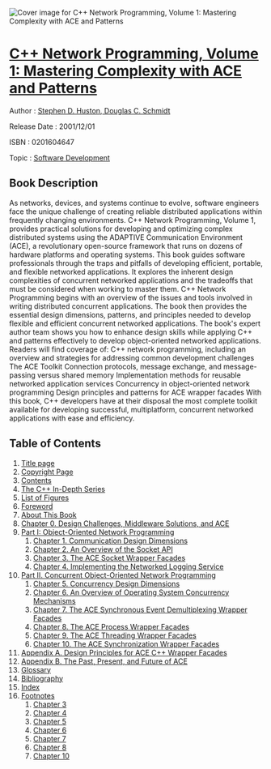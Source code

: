 ![Cover image for C++ Network Programming, Volume 1: Mastering Complexity with ACE and Patterns](https://imgdetail.ebookreading.net/cover/cover/software_development/EB0201604647.jpg)

[C++ Network Programming, Volume 1: Mastering Complexity with ACE and Patterns](https://ebookreading.net/view/book/C%2B%2B+Network+Programming%2C+Volume+1%3A+Mastering+Complexity+with+ACE+and+Patterns-EB0201604647_1.html "C++ Network Programming, Volume 1: Mastering Complexity with ACE and Patterns")
====================================================================================================================

Author : [Stephen D. Huston](https://ebookreading.net/search/author/Stephen+D.+Huston),[ Douglas C. Schmidt](https://ebookreading.net/search/author/+Douglas+C.+Schmidt)

Release Date : 2001/12/01

ISBN : 0201604647

Topic : [Software Development](https://ebookreading.net/search/category/software-development)

Book Description
-----------------

As networks, devices, and systems continue to evolve, software engineers face the unique challenge of creating reliable distributed applications within frequently changing environments. C++ Network Programming, Volume 1, provides practical solutions for developing and optimizing complex distributed systems using the ADAPTIVE Communication Environment (ACE), a revolutionary open-source framework that runs on dozens of hardware platforms and operating systems.
This book guides software professionals through the traps and pitfalls of developing efficient, portable, and flexible networked applications. It explores the inherent design complexities of concurrent networked applications and the tradeoffs that must be considered when working to master them.
C++ Network Programming begins with an overview of the issues and tools involved in writing distributed concurrent applications. The book then provides the essential design dimensions, patterns, and principles needed to develop flexible and efficient concurrent networked applications. The book's expert author team shows you how to enhance design skills while applying C++ and patterns effectively to develop object-oriented networked applications.
Readers will find coverage of:
C++ network programming, including an overview and strategies for addressing common development challenges The ACE Toolkit
Connection protocols, message exchange, and message-passing versus shared memory
Implementation methods for reusable networked application services
Concurrency in object-oriented network programming
Design principles and patterns for ACE wrapper facades
With this book, C++ developers have at their disposal the most complete toolkit available for developing successful, multiplatform, concurrent networked applications with ease and efficiency.
              
Table of Contents
-----------------

1. [Title page](https://ebookreading.net/view/book/C%2B%2B+Network+Programming%2C+Volume+1%3A+Mastering+Complexity+with+ACE+and+Patterns-EB0201604647_3.html)
1. [Copyright Page](https://ebookreading.net/view/book/C%2B%2B+Network+Programming%2C+Volume+1%3A+Mastering+Complexity+with+ACE+and+Patterns-EB0201604647_4.html)
1. [Contents](https://ebookreading.net/view/book/C%2B%2B+Network+Programming%2C+Volume+1%3A+Mastering+Complexity+with+ACE+and+Patterns-EB0201604647_5.html)
1. [The C++ In-Depth Series](https://ebookreading.net/view/book/C%2B%2B+Network+Programming%2C+Volume+1%3A+Mastering+Complexity+with+ACE+and+Patterns-EB0201604647_2.html)
1. [List of Figures](https://ebookreading.net/view/book/C%2B%2B+Network+Programming%2C+Volume+1%3A+Mastering+Complexity+with+ACE+and+Patterns-EB0201604647_6.html)
1. [Foreword](https://ebookreading.net/view/book/C%2B%2B+Network+Programming%2C+Volume+1%3A+Mastering+Complexity+with+ACE+and+Patterns-EB0201604647_7.html)
1. [About This Book](https://ebookreading.net/view/book/C%2B%2B+Network+Programming%2C+Volume+1%3A+Mastering+Complexity+with+ACE+and+Patterns-EB0201604647_8.html)
1. [Chapter 0. Design Challenges, Middleware Solutions, and ACE](https://ebookreading.net/view/book/C%2B%2B+Network+Programming%2C+Volume+1%3A+Mastering+Complexity+with+ACE+and+Patterns-EB0201604647_9.html)
1. [Part I: Object-Oriented Network Programming](https://ebookreading.net/view/book/C%2B%2B+Network+Programming%2C+Volume+1%3A+Mastering+Complexity+with+ACE+and+Patterns-EB0201604647_10.html)
    1. [Chapter 1. Communication Design Dimensions](https://ebookreading.net/view/book/C%2B%2B+Network+Programming%2C+Volume+1%3A+Mastering+Complexity+with+ACE+and+Patterns-EB0201604647_11.html)
    1. [Chapter 2. An Overview of the Socket API](https://ebookreading.net/view/book/C%2B%2B+Network+Programming%2C+Volume+1%3A+Mastering+Complexity+with+ACE+and+Patterns-EB0201604647_12.html)
    1. [Chapter 3. The ACE Socket Wrapper Facades](https://ebookreading.net/view/book/C%2B%2B+Network+Programming%2C+Volume+1%3A+Mastering+Complexity+with+ACE+and+Patterns-EB0201604647_13.html)
    1. [Chapter 4. Implementing the Networked Logging Service](https://ebookreading.net/view/book/C%2B%2B+Network+Programming%2C+Volume+1%3A+Mastering+Complexity+with+ACE+and+Patterns-EB0201604647_14.html)
1. [Part II. Concurrent Object-Oriented Network Programming](https://ebookreading.net/view/book/C%2B%2B+Network+Programming%2C+Volume+1%3A+Mastering+Complexity+with+ACE+and+Patterns-EB0201604647_15.html)
    1. [Chapter 5. Concurrency Design Dimensions](https://ebookreading.net/view/book/C%2B%2B+Network+Programming%2C+Volume+1%3A+Mastering+Complexity+with+ACE+and+Patterns-EB0201604647_16.html)
    1. [Chapter 6. An Overview of Operating System Concurrency Mechanisms](https://ebookreading.net/view/book/C%2B%2B+Network+Programming%2C+Volume+1%3A+Mastering+Complexity+with+ACE+and+Patterns-EB0201604647_17.html)
    1. [Chapter 7. The ACE Synchronous Event Demultiplexing Wrapper Facades](https://ebookreading.net/view/book/C%2B%2B+Network+Programming%2C+Volume+1%3A+Mastering+Complexity+with+ACE+and+Patterns-EB0201604647_18.html)
    1. [Chapter 8. The ACE Process Wrapper Facades](https://ebookreading.net/view/book/C%2B%2B+Network+Programming%2C+Volume+1%3A+Mastering+Complexity+with+ACE+and+Patterns-EB0201604647_19.html)
    1. [Chapter 9. The ACE Threading Wrapper Facades](https://ebookreading.net/view/book/C%2B%2B+Network+Programming%2C+Volume+1%3A+Mastering+Complexity+with+ACE+and+Patterns-EB0201604647_20.html)
    1. [Chapter 10. The ACE Synchronization Wrapper Facades](https://ebookreading.net/view/book/C%2B%2B+Network+Programming%2C+Volume+1%3A+Mastering+Complexity+with+ACE+and+Patterns-EB0201604647_21.html)
1. [Appendix A. Design Principles for ACE C++ Wrapper Facades](https://ebookreading.net/view/book/C%2B%2B+Network+Programming%2C+Volume+1%3A+Mastering+Complexity+with+ACE+and+Patterns-EB0201604647_22.html)
1. [Appendix B. The Past, Present, and Future of ACE](https://ebookreading.net/view/book/C%2B%2B+Network+Programming%2C+Volume+1%3A+Mastering+Complexity+with+ACE+and+Patterns-EB0201604647_23.html)
1. [Glossary](https://ebookreading.net/view/book/C%2B%2B+Network+Programming%2C+Volume+1%3A+Mastering+Complexity+with+ACE+and+Patterns-EB0201604647_24.html)
1. [Bibliography](https://ebookreading.net/view/book/C%2B%2B+Network+Programming%2C+Volume+1%3A+Mastering+Complexity+with+ACE+and+Patterns-EB0201604647_25.html)
1. [Index](https://ebookreading.net/view/book/C%2B%2B+Network+Programming%2C+Volume+1%3A+Mastering+Complexity+with+ACE+and+Patterns-EB0201604647_26.html)
1. [Footnotes](https://ebookreading.net/view/book/C%2B%2B+Network+Programming%2C+Volume+1%3A+Mastering+Complexity+with+ACE+and+Patterns-EB0201604647_27.html)
    1. [Chapter 3](https://ebookreading.net/view/book/C%2B%2B+Network+Programming%2C+Volume+1%3A+Mastering+Complexity+with+ACE+and+Patterns-EB0201604647_27.html#foot1)
    1. [Chapter 4](https://ebookreading.net/view/book/C%2B%2B+Network+Programming%2C+Volume+1%3A+Mastering+Complexity+with+ACE+and+Patterns-EB0201604647_27.html#foot2)
    1. [Chapter 5](https://ebookreading.net/view/book/C%2B%2B+Network+Programming%2C+Volume+1%3A+Mastering+Complexity+with+ACE+and+Patterns-EB0201604647_27.html#foot3)
    1. [Chapter 6](https://ebookreading.net/view/book/C%2B%2B+Network+Programming%2C+Volume+1%3A+Mastering+Complexity+with+ACE+and+Patterns-EB0201604647_27.html#foot4)
    1. [Chapter 7](https://ebookreading.net/view/book/C%2B%2B+Network+Programming%2C+Volume+1%3A+Mastering+Complexity+with+ACE+and+Patterns-EB0201604647_27.html#foot5)
    1. [Chapter 8](https://ebookreading.net/view/book/C%2B%2B+Network+Programming%2C+Volume+1%3A+Mastering+Complexity+with+ACE+and+Patterns-EB0201604647_27.html#foot6)
    1. [Chapter 10](https://ebookreading.net/view/book/C%2B%2B+Network+Programming%2C+Volume+1%3A+Mastering+Complexity+with+ACE+and+Patterns-EB0201604647_27.html#foot7)
